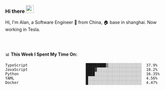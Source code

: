 ### Hi there <img src="https://media.giphy.com/media/hvRJCLFzcasrR4ia7z/giphy.gif" width="25px">

<!-- ![visitors](https://visitor-badge.glitch.me/badge?page_id=dislfyer.dislfyer) -->

Hi, I'm Alan, a Software Engineer 🚀 from China, 🏠 base in shanghai. Now working in Tesla.

<br/>
<br/>

📊 **This Week I Spent My Time On:**


<!--START_SECTION:waka-->

```text
TypeScript                          █████████▒░░░░░░░░░░░░░░░  37.9%
JavaScript                          ████▓░░░░░░░░░░░░░░░░░░░░  18.2%
Python                              ████░░░░░░░░░░░░░░░░░░░░░  16.35%
YAML                                █░░░░░░░░░░░░░░░░░░░░░░░░  4.56%
Docker                              █░░░░░░░░░░░░░░░░░░░░░░░░  4.47%
```

<!--END_SECTION:waka-->

<!--
**About Me:**
 -->
